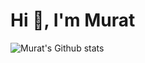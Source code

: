 # Hi 👋, I'm Murat

<!--
**Muratbzc/Muratbzc** is a ✨ _special_ ✨ repository because its `README.md` (this file) appears on your GitHub profile.

Here are some ideas to get you started:

- 🔭 I’m currently working on ...
- 🌱 I’m currently learning ...
- 👯 I’m looking to collaborate on ...
- 🤔 I’m looking for help with ...
- 💬 Ask me about ...
- 📫 How to reach me: ...
- 😄 Pronouns: ...
- ⚡ Fun fact: ...
-->


![Murat's Github stats](https://github-readme-stats.vercel.app/api?username=Muratbzc&show_icons=true&theme=radical)


